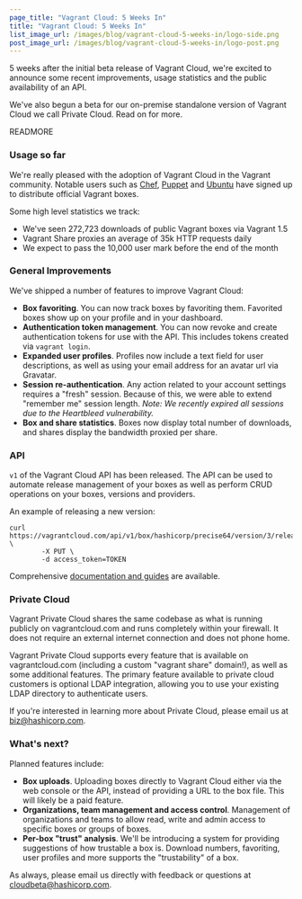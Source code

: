 ```yaml
---
page_title: "Vagrant Cloud: 5 Weeks In"
title: "Vagrant Cloud: 5 Weeks In"
list_image_url: /images/blog/vagrant-cloud-5-weeks-in/logo-side.png
post_image_url: /images/blog/vagrant-cloud-5-weeks-in/logo-post.png
---
```


5 weeks after the initial beta release of Vagrant Cloud, we're excited
to announce some recent improvements, usage statistics and the public
availability of an API.

We've also begun a beta for our on-premise standalone version of Vagrant
Cloud we call Private Cloud. Read on for more.

READMORE

### Usage so far

We're really pleased with the adoption of Vagrant Cloud in the Vagrant
community. Notable users such as [Chef](https://vagrantcloud.com/chef),
[Puppet](https://vagrantcloud.com/puppetlabs) and [Ubuntu](https://vagrantcloud.com/ubuntu)
have signed up to distribute official Vagrant boxes.

Some high level statistics we track:

- We've seen 272,723 downloads of public Vagrant boxes via Vagrant 1.5
- Vagrant Share proxies an average of 35k HTTP requests daily
- We expect to pass the 10,000 user mark before the end of the month

### General Improvements

We've shipped a number of features to improve Vagrant Cloud:

- **Box favoriting**. You can now track boxes by favoriting them. Favorited
boxes show up on your profile and in your dashboard.
- **Authentication token management**. You can now revoke and create
authentication tokens for use with the API. This includes tokens
created via `vagrant login`.
- **Expanded user profiles**. Profiles now include a text field for
user descriptions, as well as using your email address for an avatar
url via Gravatar.
- **Session re-authentication**. Any action related
to your account settings requires a "fresh" session. Because of this,
we were able to extend "remember me" session length. *Note: We
recently expired all sessions due to the Heartbleed vulnerability.*
- **Box and share statistics**. Boxes now display total number of downloads,
and shares display the bandwidth proxied per share.

### API

`v1` of the Vagrant Cloud API has been released. The API can be used to
automate release management of your boxes as well as perform CRUD
operations on your boxes, versions and providers.

An example of releasing a new version:

    curl https://vagrantcloud.com/api/v1/box/hashicorp/precise64/version/3/release \
            -X PUT \
            -d access_token=TOKEN

Comprehensive [documentation and guides](https://vagrantcloud.com/docs)
are available.

### Private Cloud

Vagrant Private Cloud shares the same codebase as what is running publicly
on vagrantcloud.com and runs completely within your firewall. It does
not require an external internet connection and does not phone home.

Vagrant Private Cloud supports every feature that is available on
vagrantcloud.com (including a custom "vagrant share" domain!), as well
as some additional features. The primary feature available to private
cloud customers is optional LDAP integration, allowing you to use your
existing LDAP directory to authenticate users.

If you're interested in learning more about Private Cloud, please
email us at [biz@hashicorp.com](mailto:biz@hashicorp.com).

### What's next?

Planned features include:

- **Box uploads**. Uploading boxes directly to Vagrant Cloud either via
the web console or the API, instead of providing a URL to the box file.
This will likely be a paid feature.
- **Organizations, team management and access control**. Management of
organizations and teams to allow read, write and admin access to specific
boxes or groups of boxes.
- **Per-box "trust" analysis**. We'll be introducing a system for providing
suggestions of how trustable a box is. Download numbers, favoriting,
user profiles and more supports the "trustability" of a box.

As always, please email us directly with feedback or questions
at [cloudbeta@hashicorp.com](mailto:cloudbeta@hashicorp.com).
